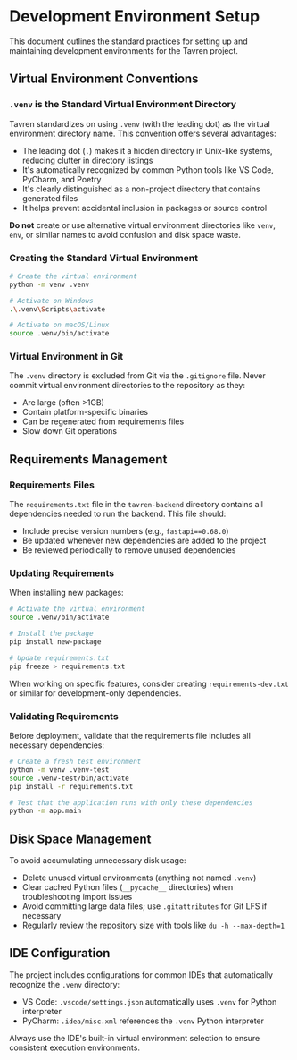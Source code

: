 # Development Environment Setup

This document outlines the standard practices for setting up and maintaining development environments for the Tavren project.

## Virtual Environment Conventions

### `.venv` is the Standard Virtual Environment Directory

Tavren standardizes on using `.venv` (with the leading dot) as the virtual environment directory name. This convention offers several advantages:

- The leading dot (`.`) makes it a hidden directory in Unix-like systems, reducing clutter in directory listings
- It's automatically recognized by common Python tools like VS Code, PyCharm, and Poetry
- It's clearly distinguished as a non-project directory that contains generated files
- It helps prevent accidental inclusion in packages or source control

**Do not** create or use alternative virtual environment directories like `venv`, `env`, or similar names to avoid confusion and disk space waste.

### Creating the Standard Virtual Environment

```bash
# Create the virtual environment
python -m venv .venv

# Activate on Windows
.\.venv\Scripts\activate

# Activate on macOS/Linux
source .venv/bin/activate
```

### Virtual Environment in Git

The `.venv` directory is excluded from Git via the `.gitignore` file. Never commit virtual environment directories to the repository as they:

- Are large (often >1GB)
- Contain platform-specific binaries
- Can be regenerated from requirements files
- Slow down Git operations

## Requirements Management

### Requirements Files

The `requirements.txt` file in the `tavren-backend` directory contains all dependencies needed to run the backend. This file should:

- Include precise version numbers (e.g., `fastapi==0.68.0`)
- Be updated whenever new dependencies are added to the project
- Be reviewed periodically to remove unused dependencies

### Updating Requirements

When installing new packages:

```bash
# Activate the virtual environment
source .venv/bin/activate

# Install the package
pip install new-package

# Update requirements.txt
pip freeze > requirements.txt
```

When working on specific features, consider creating `requirements-dev.txt` or similar for development-only dependencies.

### Validating Requirements

Before deployment, validate that the requirements file includes all necessary dependencies:

```bash
# Create a fresh test environment
python -m venv .venv-test
source .venv-test/bin/activate
pip install -r requirements.txt

# Test that the application runs with only these dependencies
python -m app.main
```

## Disk Space Management

To avoid accumulating unnecessary disk usage:

- Delete unused virtual environments (anything not named `.venv`)
- Clear cached Python files (`__pycache__` directories) when troubleshooting import issues
- Avoid committing large data files; use `.gitattributes` for Git LFS if necessary
- Regularly review the repository size with tools like `du -h --max-depth=1`

## IDE Configuration

The project includes configurations for common IDEs that automatically recognize the `.venv` directory:

- VS Code: `.vscode/settings.json` automatically uses `.venv` for Python interpreter
- PyCharm: `.idea/misc.xml` references the `.venv` Python interpreter

Always use the IDE's built-in virtual environment selection to ensure consistent execution environments. 